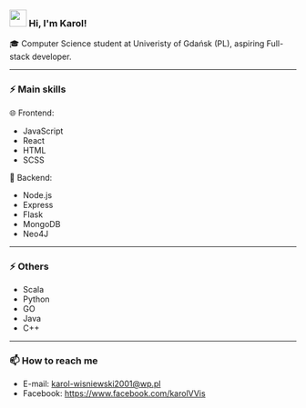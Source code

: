 ### <img src="https://media.giphy.com/media/hvRJCLFzcasrR4ia7z/giphy.gif" width="30px"> Hi, I'm Karol!
🎓 Computer Science student at Univeristy of Gdańsk (PL), aspiring Full-stack developer.

-----------------------------------------------------------------------------------------------------------------------------------------------------------------------

### ⚡ Main skills 


🌐 Frontend:

- JavaScript
- React
- HTML
- SCSS

🔰 Backend:

- Node.js
- Express
- Flask
- MongoDB
- Neo4J

-----------------------------------------------------------------------------------------------------------------------------------------------------------------------
### ⚡ Others

- Scala
- Python
- GO
- Java
- C++

-----------------------------------------------------------------------------------------------------------------------------------------------------------------------
### 📫 How to reach me

- E-mail: karol-wisniewski2001@wp.pl
- Facebook: https://www.facebook.com/karolVVis

